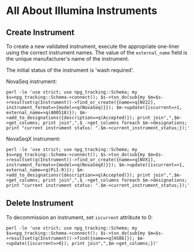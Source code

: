 # All About Illumina Instruments

## Create Instrument

To create a new validated instrument, execute the appropriate one-liner using
the correct instrument names. The value of the `external_name` field is the
unique manufacturer's name of the instrument.

The initial status of the instrument is 'wash required'.


NovaSeq instrument:

```
perl -le 'use strict; use npg_tracking::Schema; my $s=npg_tracking::Schema->connect(); $s->txn_do(sub{my $m=$s->resultset(q(Instrument))->find_or_create({name=>q[NV22], instrument_format=>{model=>q(NovaSeq)}}); $m->update({iscurrent=>1, external_name=>q(A00518)}); $m->add_to_designations({description=>q(Accepted)}); print join",",$m->get_columns; print join",",$_->get_columns foreach $m->designations; print "current instrument status: ".$m->current_instrument_status;});'
```

NovaSeqX instrument:

```
perl -le 'use strict; use npg_tracking::Schema; my $s=npg_tracking::Schema->connect(); $s->txn_do(sub{my $m=$s->resultset(q(Instrument))->find_or_create({name=>q[NVX1], instrument_format=>{model=>q(NovaSeqX)}}); $m->update({iscurrent=>1, external_name=>q(Pi1-9)}); $m->add_to_designations({description=>q(Accepted)}); print join",",$m->get_columns; print join",",$_->get_columns foreach $m->designations; print "current instrument status: ".$m->current_instrument_status;});'
```

## Delete Instrument

To decommission an instrument, set `iscurrent` attribute to 0:

```
perl -le 'use strict; use npg_tracking::Schema; my $s=npg_tracking::Schema->connect(); $s->txn_do(sub{my $m=$s->resultset(q(Instrument))->find({name=>q[HS86]}); $m->update({iscurrent=>0}); print join",",$m->get_columns;})'
```

